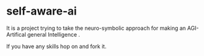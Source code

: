 # self-aware-ai 
It is a project trying to take the neuro-symbolic approach for making an AGI- Artifical general Intelligence .

If you have any skills hop on and fork it.

